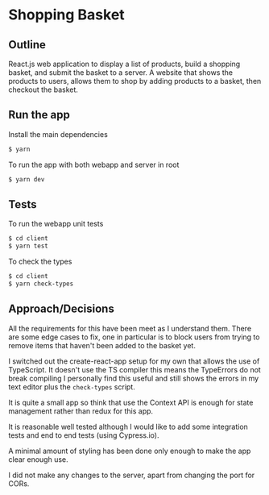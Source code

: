 # Shopping Basket

## Outline

React.js web application to display a list of products, build a shopping basket, and submit the basket to a server. A website that shows the products to users, allows them to shop by adding products to a basket, then checkout the basket.

## Run the app

Install the main dependencies

```sh
$ yarn
```

To run the app with both webapp and server in root

```sh
$ yarn dev
```

## Tests

To run the webapp unit tests

```sh
$ cd client
$ yarn test
```

To check the types

```sh
$ cd client
$ yarn check-types
```


## Approach/Decisions

All the requirements for this have been meet as I understand them. There are some edge cases to fix, one in particular is to block users from trying to remove items that haven't been added to the basket yet.

I switched out the create-react-app setup for my own that allows the use of TypeScript. It doesn't use the TS compiler this means the TypeErrors do not break compiling I personally find this useful and still shows the errors in my text editor plus the `check-types` script.

It is quite a small app so think that use the Context API is enough for state management rather than redux for this app.

It is reasonable well tested although I would like to add some integration tests and end to end tests (using Cypress.io).

A minimal amount of styling has been done only enough to make the app clear enough use.

I did not make any changes to the server, apart from changing the port for CORs.